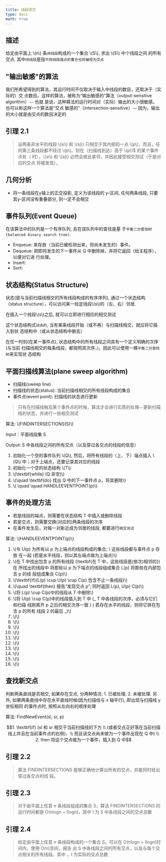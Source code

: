 ```yaml
---
title: 线段求交
type: docs
math: true
---
```


## 描述

给定由平面上 \\(n\\) 条`闭线段`构成的一个集合 \\(S\\), 求出 \\(S\\) 中个线段之间
的所有交点. 其中`闭线段`是指`不同线段端点的重合也将被视为交点`

## "输出敏感"的算法

我们所希望得到的算法，其运行时间不仅取决于输入中线段的数目，还取决于（实际的）交
点数目。这样的算法，被称为“输出敏感的”算法（output-sensitive algorithm）⎯⎯ 也就
是说，这种算法的运行时间对（实际）输出的大小很敏感。也可以称这样一个算法是“交点
敏感的”（intersection-sensitive）⎯⎯ 因为，输出的大小就是由交点的数目决定的

## 引理 2.1

> 设两条非水平的线段 \\(si\\) 和 \\(sj\\) 只相交于其内部的一点 \\(p\\)，而且，任
> 何第三条线段都不经过 \\(p\\)。则在（扫描线到达）高于 \\(p\\)$ 的某个事件点处（
> 时），\\(si\\) 和 \\(sj\\) 必然会彼此紧邻，并因此接受相交测试（于是对应的交点
> 将被发现）。

## 几何分析

- 将一条线段在y轴上的正交投影, 定义为该线段的 y-区间, 任何两条线段, 只要其y-区间没有重叠部分, 则一定不会相交

## 事件队列(Event Queue)

在该算法中的队列是一个有序队列, 且在该队列中的查找是基
于`平衡二分查找树(balanced binary search tree)`.

- Enqueue: 来存放（当前已被检测出来，但尚未发生的）事件。
- Dequeue: 把即将发生的下一事件从 Q 中删除掉，并将它返回（给主程序），以便对它进
  行处理。
- Insert:
- Sort:

## 状态结构(Status Structure)

状态(是与当前扫描线相交的所有线段构成的有序序列), 通过一个状态结构（status
structure），可以访问某一给定线段\\(s\\)的（左、右）邻居.

在插入一个线段\\(s\\)之后, 就可以立即进行相应的相交测试

这个状态结构式`动态的`, 当有某条线段开始（或不再）与扫描线相交，就应将它插入到状
态结构中（或从状态结构中删去）

在任一时刻(在某一事件点), 状态结构中的所有线段之间具有一个定义明确的次序(与当前
扫描线相交的每条线段，都按照其次序，)，因此可以使用一棵`平衡二分查找树`来实现状
态结构

## 平面扫描线算法(plane sweep algorithm)

- 扫描线(sweep line)
- 扫描线的状态(status): 当前扫描线相交的所有线段构成的集合
- 事件点(event point): 扫描线的状态进行更新

> 只有在扫描线触及某个事件点的时候，算法才会进行实质的处理⎯⎯更新扫描线的状态，并进行一些相交测试

算法: \\(FINDINTERSECTIONS(S)\\)

Input：平面线段集 S

Output: S 中各线段之间的所有交点（以及穿过各交点的线段的信息）

1. 初始化一个空的事件队列 \\(Q\\), 然后，将所有线段的（上、下）端点插入 \\(Q\\)
   中；对于上端点，还要记录其对应的线段
2. 初始化一个空的状态结构 \\(T\\)
3. \\(\textbf{while} (Q 非空)\\)
4. \\(\quad \textbf{do} 找出 Q 中的下一事件点 p，将其删除\\)
5. \\( \quad \quad HANDLEEVENTPOINT(p)\\)

## 事件的处理方法

- 若是线段的端点，则需要在状态结构 T 中插入或删除线段
- 若是交点，则需要交换(对应的)两条线段的次序
- 在事件发生后，对每一对新近成为邻居的线段, 都要进行`相交测试`

算法: \\(HANDLEEVENTPOINT(p)\\)

1. \\(令 U(p) 为所有以 p 为上端点的线段构成的集合; \\ 这些线段都与事件点 p 存放
   在一起 (若是水平线段，则以其左端点做为上端点)\\)
2. \\(在 T 中找出包含 p 的所有线段 (\textbf{在 T 中，这些线段是(依次)相邻的})在
   所找出的线段中 将那些以 p 为下端点的线段组成集合 L(p) 将那些在内部包含 p 的线
   段组成集合 C(p)\\)
3. \\(\textbf{if}(L(p) \cup U(p) \cup C(p) 包含不止一条线段)\\)
4. \\(\quad \textbf{then} 报告“发现交点 p”; 同时返回 L(p), U(p) C(p)\\)
5. \\(将 L(p) \cup C(p)中的线段从 T 中删除\\)
6. \\(将 U(p) \cup C(p)中的线段插入到 T 中 (_ T 中各线段的次序，必须与它们和扫描
   线刚离开 p 之后的相交次序一致 _) (_ 若存在水平的线段，则将它排在包含 p 的所有
   线段 2 的最后 _)\\)
7. \\(\\)
8. \\(\\)
9. \\(\\)
10. \\(\\)
11. \\(\\)
12. \\(\\)
13. \\(\\)
14. \\(\\)
15. \\(\\)
16. \\(\\)

## 查找新交点

判断两条直线是否相交, 如果存在交点, 分两种情况: 1. 已被处理, 2. 未被处理. 另外,
如果两条直线中存在水平直线时候(因为扫描线与 x 轴平行), 即出现与扫描线 y 坐标相同
的事件点时, 按照从左向右的顺序处理

算法: FindNewEvent(sl, sr, p)

```math
1. \textbf{if} (sl 和 sr 相交于当前扫描线的下方 \\ (或者交点正好落在当前扫描线上并且在当前事件点的右侧)，\\ 而且该交点尚未做为一个事件出现在 Q 中) \\
2. then 将这个交点做为一个事件，插入到 Q 中
```

## 引理 2.2

> 算法 FINDINTERSECTIONS 能够正确地计算出所有的交点，并能同时给出穿过各交点的线
> 段。

## 引理 2.3

> 对于由平面上任意 n 条线段组成的集合 S，算法 FINDINTERSECTIONS 的运行时间都是
> O(nlogn + Ilogn)，其中 I 为 S 中各线段之间的交点总数

## 引理 2.4

> 给定由平面上任意 n 条线段构成的一个集合 S。可以在 O(nlogn + Ilogn)时间内，使用
> O(n)空间，报告 出 S 中各线段之间的所有交点，以及与每个交点相关的所有线段。其中
> ，I 为实际的交点总数
